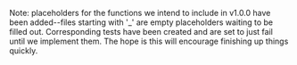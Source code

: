 Note: placeholders for the functions we intend to include in v1.0.0 have been added--files starting with '_' are empty placeholders waiting to be filled out. Corresponding tests have been created and are set to just fail until we implement them. The hope is this will encourage finishing up things quickly.